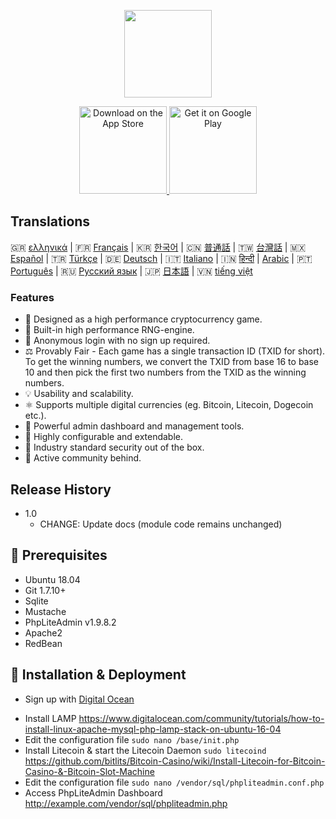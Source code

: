<p align="center">
<img src="https://i.postimg.cc/HLmRx2My/logo.png" width="140" align="center">
  </p>
<p align="center">
  <a href="https://bitlits.com">
  </a>
</p>

<p align="center">
  <a href="https://itunes.apple.com/us/app/">
    <img alt="Download on the App Store" title="App Store" src="http://i.imgur.com/0n2zqHD.png" width="140">
  </a>

  <a href="https://play.google.com/store/apps/details?id=io.gonative.android.xrwyjq">
    <img alt="Get it on Google Play" title="Google Play" src="http://i.imgur.com/mtGRPuM.png" width="140">
  </a>
</p>

## Translations
🇬🇷 [ελληνικά](https://github.com/bitlits/Bitcoin-Casino/blob/master/doc/) | 🇫🇷 [Français](https://github.com/bitlits/Bitcoin-Casino/blob/master/doc/) | 🇰🇷 [한국어](https://github.com/bitlits/Bitcoin-Casino/blob/master/doc/KO_README.md) | 🇨🇳 [普通話](https://github.com/bitlits/Bitcoin-Casino/blob/master/doc/) | 🇹🇼 [台灣話](https://github.com/bitlits/Bitcoin-Casino/blob/master/doc/) | 🇲🇽 [Español](https://github.com/Jfaler/Bitcoin-Casino/blob/master/doc/) | 🇹🇷 [Türkçe](https://github.com/bitlits/Bitcoin-Casino/blob/master/doc/) | 🇩🇪 [Deutsch](https://github.com/bitlits/Bitcoin-Casino/blob/master/doc/) | 🇮🇹 [Italiano](https://github.com/bitlits/Bitcoin-Casino/blob/master/doc/) | 🇮🇳 [हिन्दी](https://github.com/bitlits/Bitcoin-Casino/blob/master/doc/) | [Arabic](https://github.com/bitlits/Bitcoin-Casino/blob/master/doc/) | 🇵🇹 [Português](https://github.com/bitlits/Bitcoin-Casino/blob/master/doc/) | 🇷🇺 [Русский язык](https://github.com/bitlits/Bitcoin-Casino/blob/master/doc/) | 🇯🇵 [日本語](https://github.com/bitlits/Bitcoin-Casino/blob/master/doc/) | 🇻🇳 [tiếng việt](https://github.com/bitlits/Bitcoin-Casino/blob/master/doc/)

### Features

* 🎰 Designed as a high performance cryptocurrency game.
* 🧠 Built-in high performance RNG-engine.
* 🙊 Anonymous login with no sign up required.
* ⚖️ Provably Fair - Each game has a single transaction ID (TXID for short). To get the winning numbers, we convert the TXID from base 16 to base 10 and then pick the first two numbers from the TXID as the winning numbers.
* 💡 Usability and scalability.
* ⚛️ Supports multiple digital currencies (eg. Bitcoin, Litecoin, Dogecoin etc.).
* 📖 Powerful admin dashboard and management tools.
* 🔧 Highly configurable and extendable.
* 🔐 Industry standard security out of the box.
* 💬 Active community behind.

## Release History

* 1.0
    * CHANGE: Update docs (module code remains unchanged)

## 🔧 Prerequisites 

* Ubuntu 18.04
* Git 1.7.10+
* Sqlite
* Mustache
* PhpLiteAdmin v1.9.8.2
* Apache2
* RedBean

## 🚀 Installation & Deployment

* <p>Sign up with <a target="_blank" href="https://m.do.co/c/397fb2277475">Digital Ocean</a><img width="1" height="1" border="0" alt="" style="border:none !important; margin:0px !important;" /></p>
* Install LAMP https://www.digitalocean.com/community/tutorials/how-to-install-linux-apache-mysql-php-lamp-stack-on-ubuntu-16-04
* Edit the configuration file `sudo nano /base/init.php`
* Install Litecoin & start the Litecoin Daemon `sudo litecoind` https://github.com/bitlits/Bitcoin-Casino/wiki/Install-Litecoin-for-Bitcoin-Casino-&-Bitcoin-Slot-Machine
* Edit the configuration file `sudo nano /vendor/sql/phpliteadmin.conf.php`
* Access PhpLiteAdmin Dashboard http://example.com/vendor/sql/phpliteadmin.php
